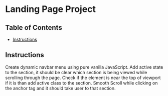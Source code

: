 # Landing Page Project

## Table of Contents

* [Instructions](#instructions)

## Instructions

Create dynamic navbar menu using pure vanilla JavaScript.
Add active state to the section, it should be clear which section is being viewed while scrolling 
through the page.
Check if the element is near the top of viewport if it is than add active class to the section.
Smooth Scroll while clicking on the anchor tag and it should take user to that section.
